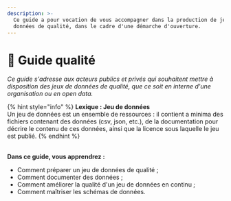 ```yaml
---
description: >-
  Ce guide a pour vocation de vous accompagner dans la production de jeux de
  données de qualité, dans le cadre d'une démarche d'ouverture.
---
```


# 💎 Guide qualité

_Ce guide s'adresse aux acteurs publics et privés qui souhaitent mettre à disposition des jeux de données de qualité, que ce soit en interne d'une organisation ou en open data._

{% hint style="info" %}
**Lexique : Jeu de données**\
Un jeu de données est un ensemble de ressources : il contient a minima des fichiers contenant des données (csv, json, etc.), de la documentation pour décrire le contenu de ces données, ainsi que la licence sous laquelle le jeu est publié.
{% endhint %}

\
**Dans ce guide, vous apprendrez :**&#x20;

* Comment préparer un jeu de données de qualité ;&#x20;
* Comment documenter des données ;&#x20;
* Comment améliorer la qualité d'un jeu de données en continu ;&#x20;
* Comment maîtriser les schémas de données.&#x20;
